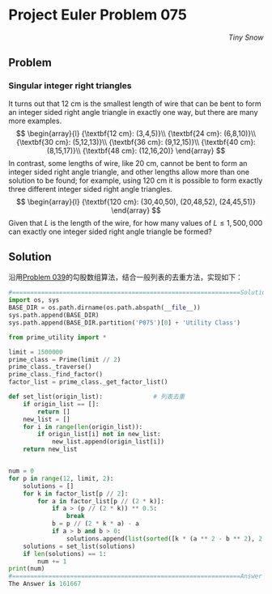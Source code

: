 # Project Euler	Problem 075

<p align="right"><i>Tiny Snow</i></p>



## Problem

### Singular integer right triangles

It turns out that 12 cm is the smallest length of wire that can be bent to form an integer sided right angle triangle in exactly one way, but there are many more examples.
$$
\begin{array}{l}
{\textbf{12 cm}: (3,4,5)}\\
{\textbf{24 cm}: (6,8,10)}\\
{\textbf{30 cm}: (5,12,13)}\\
{\textbf{36 cm}: (9,12,15)}\\
{\textbf{40 cm}: (8,15,17)}\\
{\textbf{48 cm}: (12,16,20)}
\end{array}
$$
In contrast, some lengths of wire, like 20 cm, cannot be bent to form an integer sided right angle triangle, and other lengths allow more than one solution to be found; for example, using 120 cm it is possible to form exactly three different integer sided right angle triangles.
$$
\begin{array}{l}
{\textbf{120 cm}: (30,40,50), (20,48,52), (24,45,51)}
\end{array}
$$
Given that $L$ is the length of the wire, for how many values of $L ≤ 1,500,000$ can exactly one integer sided right angle triangle be formed?



## Solution

沿用[Problem 039](../P039/P039_Note.md)的勾股数组算法，结合一般列表的去重方法，实现如下：

```python
#===============================================================Solution
import os, sys
BASE_DIR = os.path.dirname(os.path.abspath(__file__))
sys.path.append(BASE_DIR)
sys.path.append(BASE_DIR.partition('P075')[0] + 'Utility Class')

from prime_utility import *

limit = 1500000
prime_class = Prime(limit // 2)
prime_class._traverse()
prime_class._find_factor()
factor_list = prime_class._get_factor_list()

def set_list(origin_list):              # 列表去重
    if origin_list == []:
        return []
    new_list = []
    for i in range(len(origin_list)):
        if origin_list[i] not in new_list:
            new_list.append(origin_list[i])
    return new_list


num = 0
for p in range(12, limit, 2):
    solutions = []
    for k in factor_list[p // 2]:
        for a in factor_list[p // (2 * k)]:
            if a > (p // (2 * k)) ** 0.5:
                break
            b = p // (2 * k * a) - a
            if a > b and b > 0:
                solutions.append(list(sorted([k * (a ** 2 - b ** 2), 2 * k * a * b, k * (a ** 2 + b ** 2)])))
    solutions = set_list(solutions)
    if len(solutions) == 1:
        num += 1
print(num)
#===============================================================Answer
The Answer is 161667
```

